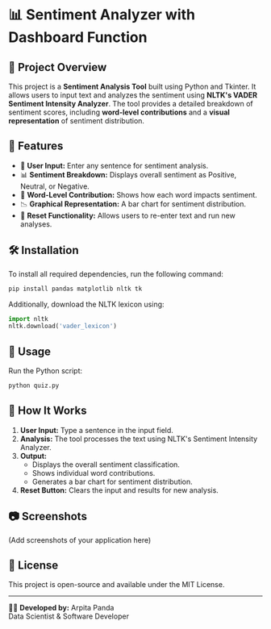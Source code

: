 # 📊 Sentiment Analyzer with Dashboard Function

## 📌 Project Overview

This project is a **Sentiment Analysis Tool** built using Python and Tkinter. It allows users to input text and analyzes the sentiment using **NLTK's VADER Sentiment Intensity Analyzer**. The tool provides a detailed breakdown of sentiment scores, including **word-level contributions** and a **visual representation** of sentiment distribution.

## 🚀 Features

- 📝 **User Input:** Enter any sentence for sentiment analysis.
- 📊 **Sentiment Breakdown:** Displays overall sentiment as Positive, Neutral, or Negative.
- 🔎 **Word-Level Contribution:** Shows how each word impacts sentiment.
- 📉 **Graphical Representation:** A bar chart for sentiment distribution.
- 🔄 **Reset Functionality:** Allows users to re-enter text and run new analyses.

## 🛠️ Installation

To install all required dependencies, run the following command:

```bash
pip install pandas matplotlib nltk tk
```

Additionally, download the NLTK lexicon using:

```python
import nltk
nltk.download('vader_lexicon')
```

## 🎯 Usage

Run the Python script:

```bash
python quiz.py
```

## 📌 How It Works

1. **User Input:** Type a sentence in the input field.
2. **Analysis:** The tool processes the text using NLTK's Sentiment Intensity Analyzer.
3. **Output:**
   - Displays the overall sentiment classification.
   - Shows individual word contributions.
   - Generates a bar chart for sentiment distribution.
4. **Reset Button:** Clears the input and results for new analysis.

## 📷 Screenshots

(Add screenshots of your application here)

## 📜 License

This project is open-source and available under the MIT License.

---

👨‍💻 **Developed by:** Arpita Panda\
Data Scientist & Software Developer

